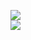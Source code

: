 [![](https://img.shields.io/badge/Made%20With-Github%20Spray-lightgrey.svg?style=for-the-badge&logo=github)](https://github.com/Annihil/github-spray#6014)  
[![](https://i.imgur.com/2DrTn0Z.gif)](https://github.com/Annihil/github-spray)